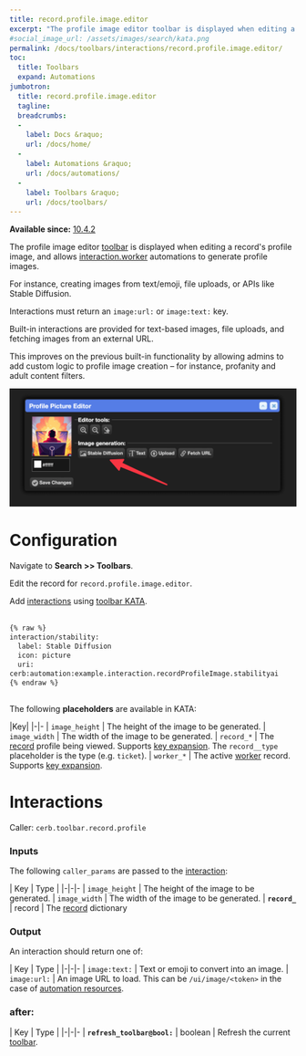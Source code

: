 ```yaml
---
title: record.profile.image.editor
excerpt: "The profile image editor toolbar is displayed when editing a record's profile image, and allows automations to generate profile images."
#social_image_url: /assets/images/search/kata.png
permalink: /docs/toolbars/interactions/record.profile.image.editor/
toc:
  title: Toolbars
  expand: Automations
jumbotron:
  title: record.profile.image.editor
  tagline: 
  breadcrumbs:
  -
    label: Docs &raquo;
    url: /docs/home/
  -
    label: Automations &raquo;
    url: /docs/automations/
  -
    label: Toolbars &raquo;
    url: /docs/toolbars/
---
```


**Available since:** [10.4.2](/releases/10.4.2/)

The profile image editor [toolbar](/docs/toolbars/) is displayed when editing a record's profile image, and allows [interaction.worker](/docs/interactions/) automations to generate profile images.

For instance, creating images from text/emoji, file uploads, or APIs like Stable Diffusion.

Interactions must return an `image:url:` or `image:text:` key.

Built-in interactions are provided for text-based images, file uploads, and fetching images from an external URL.

This improves on the previous built-in functionality by allowing admins to add custom logic to profile image creation – for instance, profanity and adult content filters.

<div class="cerb-screenshot">
<img src="/assets/images/docs/toolbars/record-profile-image-editor.png" class="screenshot">
</div>

# Configuration

Navigate to **Search >> Toolbars**.

Edit the record for `record.profile.image.editor`.

Add [interactions](/docs/automations/triggers/interaction.worker/) using [toolbar KATA](/docs/toolbars/#kata).

<pre>
<code class="language-cerb">
{% raw %}
interaction/stability:
  label: Stable Diffusion
  icon: picture
  uri: cerb:automation:example.interaction.recordProfileImage.stabilityai
{% endraw %}
</code>
</pre>

The following **placeholders** are available in KATA:

|Key|
|-|-
| `image_height` | The height of the image to be generated.
| `image_width` | The width of the image to be generated.
| `record_*` | The [record](/docs/records/types/) profile being viewed. Supports [key expansion](/docs/guide/developers/dictionaries/#key-expansion). The `record__type` placeholder is the type (e.g. `ticket`).
| `worker_*` | The active [worker](/docs/records/types/worker/) record. Supports [key expansion](/docs/guide/developers/dictionaries/#key-expansion).

# Interactions

Caller: `cerb.toolbar.record.profile`

### Inputs

The following `caller_params` are passed to the [interaction](/docs/automations/triggers/interaction.worker/):

| Key | Type |
|-|-|-
| `image_height` | The height of the image to be generated.
| `image_width` | The width of the image to be generated.
| **`record_`** | record | The [record](/docs/records/types/) dictionary

### Output

An interaction should return one of:

| Key | Type |
|-|-|-
| `image:text:` | Text or emoji to convert into an image.
| `image:url:` | An image URL to load. This can be `/ui/image/<token>` in the case of [automation resources](/docs/records/types/automation_resource/).

### after:

| Key | Type |
|-|-|-
| **`refresh_toolbar@bool:`** | boolean | Refresh the current [toolbar](/docs/toolbars/).
